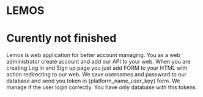 # LEMOS

# Curently not finished

Lemos is web application for better account managing.
You as a web administrator create account and add our API to your web. When you are creating Log in and Sign up page you just add FORM to your HTML with action redirecting to our web. We save usernames and password to our database and send you token in {platform_name_user_key} form. We manage if the user login correctly. You have only database with this tokens.

<!--
aplikace na jednodušší správu účtů na různých platformách. Na nějaké platformě bude tlačítko login nebo sign up a přesměruje ho to na moji stránku, kde si založí účet na adrese www.myapp.com/nazev_dane_platformy/{login/signup} a pokud se příhlásí správně, pošle to na web pouze token {platforma-vygenerovaný_kód}. Vygenerovaný kód má každý uživatel jiný. Při registraci se vytvoří tabulka:
|------------------------------|
|              user            |
|------------------------------|
| username | passwd | plat_key |
|----------|--------|----------|
|  USER11  | qwertz | plat_... |
|  USER22  | admin2 | plat_... |
|  USER69  | poiuzt | plat_... |
|------------------------------|

-->